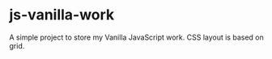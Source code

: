 # js-vanilla-work

A simple project to store my Vanilla JavaScript work. CSS layout is based on grid.
